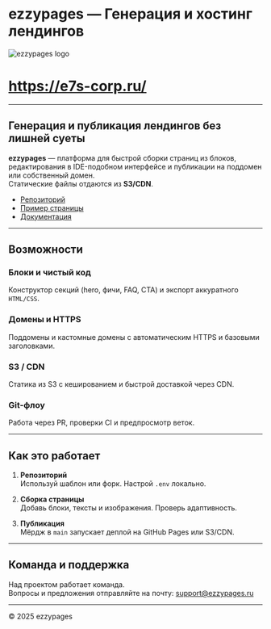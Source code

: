 # ezzypages — Генерация и хостинг лендингов

![ezzypages logo](https://avatars.githubusercontent.com/u/230987182?s=200&v=4)

# https://e7s-corp.ru/

---

## Генерация и публикация лендингов без лишней суеты

**ezzypages** — платформа для быстрой сборки страниц из блоков, редактирования в IDE-подобном интерфейсе и публикации на поддомен или собственный домен.  
Статические файлы отдаются из **S3/CDN**.

- [Репозиторий](https://github.com/<org>/<repo>)
- [Пример страницы](https://example.e7s.ru)
- [Документация](https://github.com/<org>/<repo>/tree/main/docs)

---

## Возможности

### Блоки и чистый код
Конструктор секций (hero, фичи, FAQ, CTA) и экспорт аккуратного `HTML/CSS`.

### Домены и HTTPS
Поддомены и кастомные домены с автоматическим HTTPS и базовыми заголовками.

### S3 / CDN
Статика из S3 с кешированием и быстрой доставкой через CDN.

### Git-флоу
Работа через PR, проверки CI и предпросмотр веток.

---

## Как это работает

1. **Репозиторий**  
   Используй шаблон или форк. Настрой `.env` локально.

2. **Сборка страницы**  
   Добавь блоки, тексты и изображения. Проверь адаптивность.

3. **Публикация**  
   Мёрдж в `main` запускает деплой на GitHub Pages или S3/CDN.

---

## Команда и поддержка

Над проектом работает команда.  
Вопросы и предложения отправляйте на почту: [support@ezzypages.ru](mailto:support@ezzypages.ru)

---

© 2025 ezzypages
